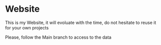 # Website
This is my Website, it will evoluate with the time, do not hesitate to reuse it for your own projects

Please, follow the Main branch to access to the data
